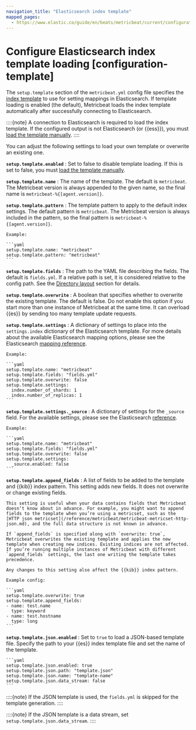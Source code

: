 ```yaml
---
navigation_title: "Elasticsearch index template"
mapped_pages:
  - https://www.elastic.co/guide/en/beats/metricbeat/current/configuration-template.html
---
```


# Configure Elasticsearch index template loading [configuration-template]


The `setup.template` section of the `metricbeat.yml` config file specifies the [index template](docs-content://manage-data/data-store/templates.md) to use for setting mappings in Elasticsearch. If template loading is enabled (the default), Metricbeat loads the index template automatically after successfully connecting to Elasticsearch.

::::{note}
A connection to Elasticsearch is required to load the index template. If the configured output is not Elasticsearch (or {{ess}}), you must [load the template manually](/reference/metricbeat/metricbeat-template.md#load-template-manually).
::::


You can adjust the following settings to load your own template or overwrite an existing one.

**`setup.template.enabled`**
:   Set to false to disable template loading. If this is set to false, you must [load the template manually](/reference/metricbeat/metricbeat-template.md#load-template-manually).

**`setup.template.name`**
:   The name of the template. The default is `metricbeat`. The Metricbeat version is always appended to the given name, so the final name is `metricbeat-%{[agent.version]}`.

**`setup.template.pattern`**
:   The template pattern to apply to the default index settings. The default pattern is `metricbeat`. The Metricbeat version is always included in the pattern, so the final pattern is `metricbeat-%{[agent.version]}`.

    Example:

    ```yaml
    setup.template.name: "metricbeat"
    setup.template.pattern: "metricbeat"
    ```


**`setup.template.fields`**
:   The path to the YAML file describing the fields. The default is `fields.yml`. If a relative path is set, it is considered relative to the config path. See the [Directory layout](/reference/metricbeat/directory-layout.md) section for details.

**`setup.template.overwrite`**
:   A boolean that specifies whether to overwrite the existing template. The default is false. Do not enable this option if you start more than one instance of Metricbeat at the same time. It can overload {{es}} by sending too many template update requests.

**`setup.template.settings`**
:   A dictionary of settings to place into the `settings.index` dictionary of the Elasticsearch template. For more details about the available Elasticsearch mapping options, please see the Elasticsearch [mapping reference](docs-content://manage-data/data-store/mapping.md).

    Example:

    ```yaml
    setup.template.name: "metricbeat"
    setup.template.fields: "fields.yml"
    setup.template.overwrite: false
    setup.template.settings:
      index.number_of_shards: 1
      index.number_of_replicas: 1
    ```


**`setup.template.settings._source`**
:   A dictionary of settings for the `_source` field. For the available settings, please see the Elasticsearch [reference](elasticsearch://reference/elasticsearch/mapping-reference/mapping-source-field.md).

    Example:

    ```yaml
    setup.template.name: "metricbeat"
    setup.template.fields: "fields.yml"
    setup.template.overwrite: false
    setup.template.settings:
      _source.enabled: false
    ```


**`setup.template.append_fields`**
:   A list of fields to be added to the template and {{kib}} index pattern. This setting adds new fields. It does not overwrite or change existing fields.

    This setting is useful when your data contains fields that Metricbeat doesn’t know about in advance. For example, you might want to append fields to the template when you’re using a metricset, such as the [HTTP json metricset](/reference/metricbeat/metricbeat-metricset-http-json.md), and the full data structure is not known in advance.

    If `append_fields` is specified along with `overwrite: true`, Metricbeat overwrites the existing template and applies the new template when creating new indices. Existing indices are not affected. If you’re running multiple instances of Metricbeat with different `append_fields` settings, the last one writing the template takes precedence.

    Any changes to this setting also affect the {{kib}} index pattern.

    Example config:

    ```yaml
    setup.template.overwrite: true
    setup.template.append_fields:
    - name: test.name
      type: keyword
    - name: test.hostname
      type: long
    ```


**`setup.template.json.enabled`**
:   Set to `true` to load a JSON-based template file. Specify the path to your {{es}} index template file and set the name of the template.

    ```yaml
    setup.template.json.enabled: true
    setup.template.json.path: "template.json"
    setup.template.json.name: "template-name"
    setup.template.json.data_stream: false
    ```


::::{note}
If the JSON template is used, the `fields.yml` is skipped for the template generation.
::::


::::{note}
If the JSON template is a data stream, set `setup.template.json.data_stream`.
::::


